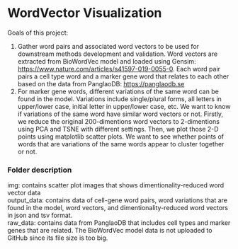 # WordVector Visualization
Goals of this project:
1. Gather word pairs and associated word vectors to be used for downstream methods development and validation. Word vectors are extracted from BioWordVec model and loaded using Gensim: https://www.nature.com/articles/s41597-019-0055-0. Each word pair pairs a cell type word and a marker gene word that relates to each other based on the data from PanglaoDB: https://panglaodb.se
2. For marker gene words, different variations of the same word can be found in the model. Variations include single/plural forms, all letters in upper/lower case, initial letter in upper/lower case, etc. We want to know if variations of the same word have similar word vectors or not. Firstly, we reduce the original 200-dimentions word vectors to 2-dimentions using PCA and TSNE with different settings. Then, we plot those 2-D points using matplotlib scatter plots. We want to see whether points of words that are variations of the same words appear to cluster together or not.

### Folder description
img: contains scatter plot images that shows dimentionality-reduced word vector data\
output_data: contains data of cell-gene word pairs, word variations that are found in the model, word vectors, and dimentionality-reduced word vectors in json and tsv format.\
raw_data: contains data from PanglaoDB that includes cell types and marker genes that are related. The BioWordVec model data is not uploaded to GitHub since its file size is too big.
